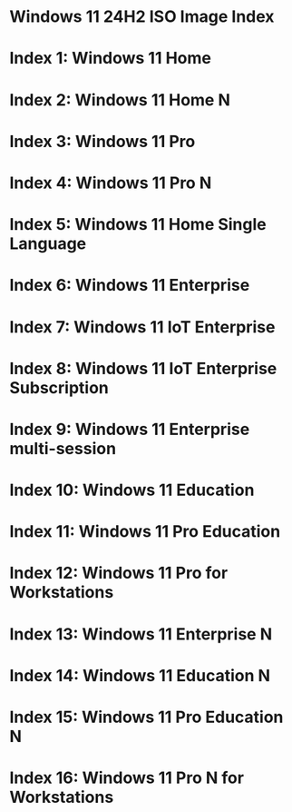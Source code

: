 
# Windows 11 24H2 ISO Image Index

# Index 1: Windows 11 Home
# Index 2: Windows 11 Home N
# Index 3: Windows 11 Pro
# Index 4: Windows 11 Pro N
# Index 5: Windows 11 Home Single Language
# Index 6: Windows 11 Enterprise
# Index 7: Windows 11 IoT Enterprise
# Index 8: Windows 11 IoT Enterprise Subscription
# Index 9: Windows 11 Enterprise multi-session
# Index 10: Windows 11 Education
# Index 11: Windows 11 Pro Education
# Index 12: Windows 11 Pro for Workstations
# Index 13: Windows 11 Enterprise N
# Index 14: Windows 11 Education N
# Index 15: Windows 11 Pro Education N
# Index 16: Windows 11 Pro N for Workstations
